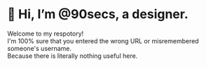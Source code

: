 # 👋 Hi, I’m @90secs, a designer.

Welcome to my respotory!  
I'm 100% sure that you entered the wrong URL or misremembered someone's username.  
Because there is literally nothing useful here.  


<!---
90secs/90secs is a ✨ special ✨ repository because its `README.md` (this file) appears on your GitHub profile.
You can click the Preview link to take a look at your changes.
--->
